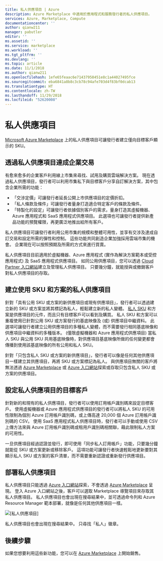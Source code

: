 ```yaml
---
title: 私人供應項目 | Azure
description: Azure Marketplace 中適用於應用程式和服務發行者的私人供應項目。
services: Azure, Marketplace, Compute
documentationcenter: ''
author: qianw211
manager: pabutler
editor: ''
ms.assetid: ''
ms.service: marketplace
ms.workload: ''
ms.tgt_pltfrm: ''
ms.devlang: ''
ms.topic: article
ms.date: 11/1/2018
ms.author: qianw211
ms.openlocfilehash: 1efe65feaac6e71437958451e8c1a44027495fce
ms.sourcegitcommit: eba6841a8b8c3cb78c94afe703d4f83bf0dcab13
ms.translationtype: HT
ms.contentlocale: zh-TW
ms.lasthandoff: 11/29/2018
ms.locfileid: "52620008"
---
```

# <a name="private-offers"></a>私人供應項目

[Microsoft Azure Marketplace](https://azuremarketplace.microsoft.com/) 上的私人供應項目可讓發行者建立僅向目標客戶顯示的 SKU。

## <a name="unlock-enterprise-deals-with-private-offers"></a>透過私人供應項目達成企業交易

有愈來愈多的企業客戶利用線上市集來尋找、試用及購買雲端解決方案。 現在透過私人供應項目，發行者可以利用市集私下與目標客戶分享自訂解決方案，其中包含企業所需的功能：

- 「交涉定價」可讓發行者延長公開上市供應項目的定價折扣。
- 「私人條款及條件」可讓發行者量身打造適合特定客戶的條款及條件。
- 「特製化的設定」可讓發行者依據個別客戶的需求，量身打造其虛擬機器、Azure 應用程式和 SaaS 應用程式供應項目。 此選項也可讓發行者提供新產品功能的預覽權限，再更廣泛地推出給所有客戶。

私人供應項目可讓發行者利用公用市集的規模和整體可用性，並享有交涉及達成自訂交易和設定所需的彈性和控制。 這些功能共同創造企業加強採用雲端市集的機會。  企業現在可以按照預期及所需的方式來進行買賣。

私人供應項目目前適用於虛擬機器、Azure 應用程式 (實作為解決方案範本或受控應用程式) 及 SaaS 應用程式供應項目。 如同公用供應項目，您可以透過 [Cloud Partner 入口網站](https://docs.microsoft.com/azure/marketplace/cloud-partner-portal-orig/cloud-partner-portal-azure-private-skus)建立及管理私人供應項目。  只要幾分鐘，就能授與或撤銷客戶對私人供應項目的存取。

## <a name="creating-private-offers-using-skus-and-plans"></a>建立使用 SKU 和方案的私人供應項目

針對「具有公用 SKU 或方案的新供應項目或現有供應項目」，發行者可以透過建立新的 SKU 或方案並將其標記為私人，輕鬆建立新的私人變體。  [私人 SKU](https://docs.microsoft.com/azure/marketplace/cloud-partner-portal-orig/cloud-partner-portal-azure-private-skus) 和方案是供應項目的元件，而且只有目標客戶可以看到及購買。 私人 SKU 和方案可以重複使用已針對公用 SKU 或方案發行的基底映像及 (或) 供應項目中繼資料。 此選項可讓發行者建立公用供應項目的多種私人變體，而不需要發行相同基底映像和供應項目中繼資料的多種版本。 (僅限虛擬機器和 Azure 應用程式供應項目) 當私人 SKU 與公用 SKU 共用基底映像時，對供應項目基底映像所做的任何變更都會傳播到使用該基底映像的所有公用和私人 SKU。

針對「只包含私人 SKU 或方案的新供應項目」，發行者可以像是任何其他供應項目一樣建立其供應項目，再將 SKU 或方案標記為私人。 與供應項目無關的客戶將無法透過 [Azure Marketplace](https://azuremarketplace.microsoft.com) 或 [Azure 入口網站](https://azure.microsoft.com/features/azure-portal/)探索或存取只包含私人 SKU 或方案的供應項目。

## <a name="targeting-customers-with-private-offers"></a>設定私人供應項目的目標客戶
針對新的和現有的私人供應項目，發行者可以使用訂用帳戶識別碼來設定目標客戶。 使用虛擬機器或 Azure 應用程式供應項目的發行者可以將私人 SKU 的可用性限制為個別 Azure 訂用帳戶識別碼，或上傳高達 20,000 個 Azure 訂用帳戶識別碼的 CSV。 使用 SaaS 應用程式私人供應項目時，發行者可以手動或使用 CSV 上傳方法來與 Azure 訂用帳戶識別碼或租用戶識別碼相關聯，藉此限制私人方案的可用性。

一旦供應項目經過認證並發行，即可使用「同步私人訂用帳戶」功能，只要幾分鐘就能從 SKU 或方案更新或移除客戶。 這項功能可讓發行者快速輕鬆地更新要對其顯示私人 SKU 或方案的客戶清單，而不需要重新認證或重新發行供應項目。

## <a name="deploying-private-offers"></a>部署私人供應項目

私人供應項目只能透過 [Azure 入口網站](https://azure.microsoft.com/features/azure-portal/)探索，不會透過 [Azure Marketplace](https://azuremarketplace.microsoft.com) 呈現。 登入 Azure 入口網站之後，客戶可以選取 Marketplace 導覽項目來存取其私人供應項目。 私人供應項目也會出現在搜尋結果中，並可透過命令列和 Azure Resource Manager 範本部署，就像是任何其他供應項目一樣。

![[私人供應項目]](./media/marketplace-publishers-guide/private-offer.png)

私人供應項目也會出現在搜尋結果中。 只尋找「私人」徽章。

## <a name="next-steps"></a>後續步驟

如果您想要利用這些新功能，您可以在 [Azure Marketplace](https://azuremarketplace.microsoft.com/sell) 上開始銷售。
